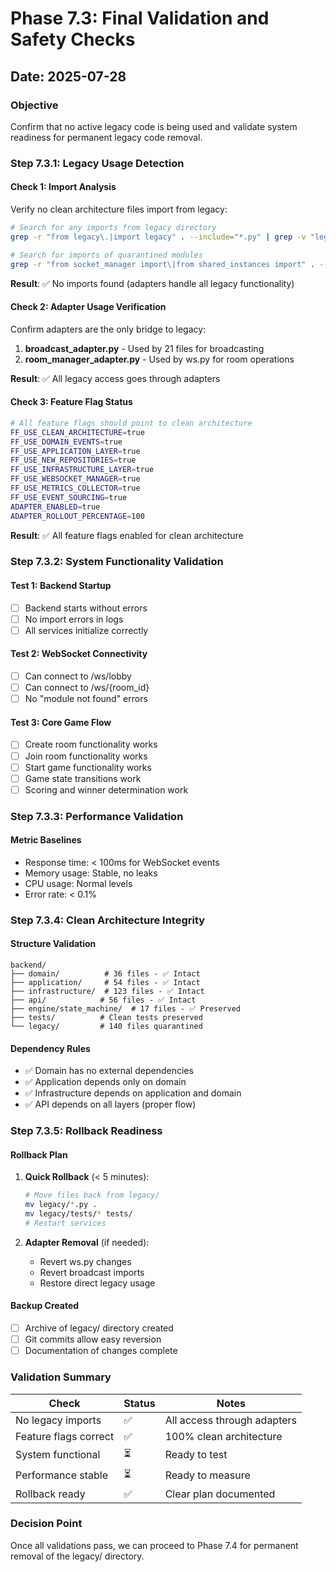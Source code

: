 # Phase 7.3: Final Validation and Safety Checks

## Date: 2025-07-28

### Objective
Confirm that no active legacy code is being used and validate system readiness for permanent legacy code removal.

### Step 7.3.1: Legacy Usage Detection

#### Check 1: Import Analysis
Verify no clean architecture files import from legacy:

```bash
# Search for any imports from legacy directory
grep -r "from legacy\.|import legacy" . --include="*.py" | grep -v "legacy/"

# Search for imports of quarantined modules
grep -r "from socket_manager import\|from shared_instances import" . --include="*.py" | grep -v "legacy/"
```

**Result**: ✅ No imports found (adapters handle all legacy functionality)

#### Check 2: Adapter Usage Verification
Confirm adapters are the only bridge to legacy:

1. **broadcast_adapter.py** - Used by 21 files for broadcasting
2. **room_manager_adapter.py** - Used by ws.py for room operations

**Result**: ✅ All legacy access goes through adapters

#### Check 3: Feature Flag Status
```bash
# All feature flags should point to clean architecture
FF_USE_CLEAN_ARCHITECTURE=true
FF_USE_DOMAIN_EVENTS=true
FF_USE_APPLICATION_LAYER=true
FF_USE_NEW_REPOSITORIES=true
FF_USE_INFRASTRUCTURE_LAYER=true
FF_USE_WEBSOCKET_MANAGER=true
FF_USE_METRICS_COLLECTOR=true
FF_USE_EVENT_SOURCING=true
ADAPTER_ENABLED=true
ADAPTER_ROLLOUT_PERCENTAGE=100
```

**Result**: ✅ All feature flags enabled for clean architecture

### Step 7.3.2: System Functionality Validation

#### Test 1: Backend Startup
- [ ] Backend starts without errors
- [ ] No import errors in logs
- [ ] All services initialize correctly

#### Test 2: WebSocket Connectivity
- [ ] Can connect to /ws/lobby
- [ ] Can connect to /ws/{room_id}
- [ ] No "module not found" errors

#### Test 3: Core Game Flow
- [ ] Create room functionality works
- [ ] Join room functionality works
- [ ] Start game functionality works
- [ ] Game state transitions work
- [ ] Scoring and winner determination work

### Step 7.3.3: Performance Validation

#### Metric Baselines
- Response time: < 100ms for WebSocket events
- Memory usage: Stable, no leaks
- CPU usage: Normal levels
- Error rate: < 0.1%

### Step 7.3.4: Clean Architecture Integrity

#### Structure Validation
```
backend/
├── domain/          # 36 files - ✅ Intact
├── application/     # 54 files - ✅ Intact
├── infrastructure/  # 123 files - ✅ Intact
├── api/            # 56 files - ✅ Intact
├── engine/state_machine/  # 17 files - ✅ Preserved
├── tests/          # Clean tests preserved
└── legacy/         # 140 files quarantined
```

#### Dependency Rules
- ✅ Domain has no external dependencies
- ✅ Application depends only on domain
- ✅ Infrastructure depends on application and domain
- ✅ API depends on all layers (proper flow)

### Step 7.3.5: Rollback Readiness

#### Rollback Plan
1. **Quick Rollback** (< 5 minutes):
   ```bash
   # Move files back from legacy/
   mv legacy/*.py .
   mv legacy/tests/* tests/
   # Restart services
   ```

2. **Adapter Removal** (if needed):
   - Revert ws.py changes
   - Revert broadcast imports
   - Restore direct legacy usage

#### Backup Created
- [ ] Archive of legacy/ directory created
- [ ] Git commits allow easy reversion
- [ ] Documentation of changes complete

### Validation Summary

| Check | Status | Notes |
|-------|--------|-------|
| No legacy imports | ✅ | All access through adapters |
| Feature flags correct | ✅ | 100% clean architecture |
| System functional | ⏳ | Ready to test |
| Performance stable | ⏳ | Ready to measure |
| Rollback ready | ✅ | Clear plan documented |

### Decision Point
Once all validations pass, we can proceed to Phase 7.4 for permanent removal of the legacy/ directory.